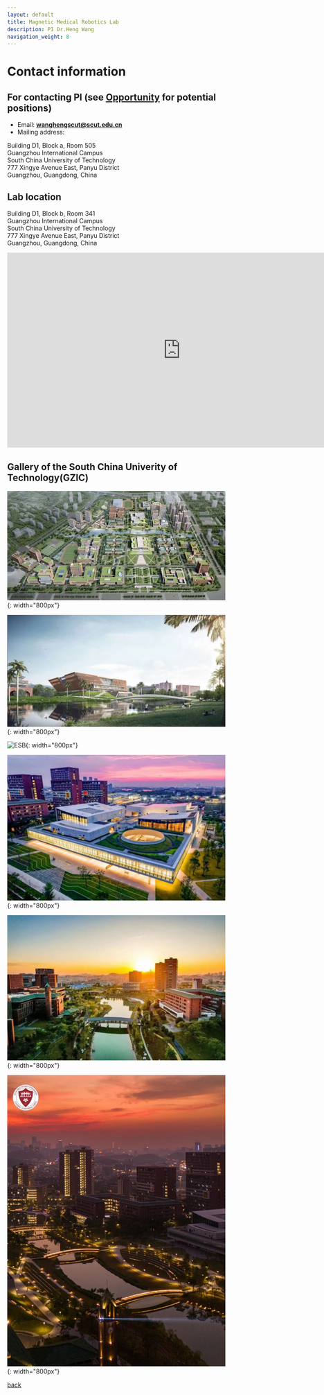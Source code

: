 ```yaml
---
layout: default
title: Magnetic Medical Robotics Lab
description: PI Dr.Heng Wang
navigation_weight: 8
---
```

# Contact information

## For contacting PI (see [Opportunity](./opportunity) for potential positions)
* Email: **wanghengscut@scut.edu.cn**
* Mailing address: 


Building D1, Block a, Room 505  
Guangzhou International Campus  
South China University of Technology  
777 Xingye Avenue East, Panyu District  
Guangzhou, Guangdong, China  


## Lab location


Building D1, Block b, Room 341  
Guangzhou International Campus  
South China University of Technology  
777 Xingye Avenue East, Panyu District  
Guangzhou, Guangdong, China  



<iframe src="https://map.baidu.com/poi/%E5%8D%8E%E5%8D%97%E7%90%86%E5%B7%A5%E5%A4%A7%E5%AD%A6%E5%B9%BF%E5%B7%9E%E5%9B%BD%E9%99%85%E6%A0%A1%E5%8C%BA-D1B%E5%BA%A7/@12624112.86028779,2617262.7666862365,15.25z?uid=a4dce2e9847da84ecac3dbc2&info_merge=1&isBizPoi=false&ugc_type=3&ugc_ver=1&device_ratio=2&compat=1&pcevaname=pc4.1&querytype=detailConInfo&da_src=shareurl" width="800" height="450" style="border:0;" allowfullscreen="" loading="lazy" referrerpolicy="no-referrer-when-downgrade"></iframe>


## Gallery of the South China Univerity of Technology(GZIC)


![niaokan](liaokantu.jpg){: width="800px"} 

![library](library2.jpg){: width="800px"} 

![ESB](library.jpg){: width="800px"} 

![E5](E52.jpg){: width="800px"} 

![ESB](luori.jpg){: width="800px"} 

![ESB](D5.jpg){: width="800px"} 



 

[back](./)


